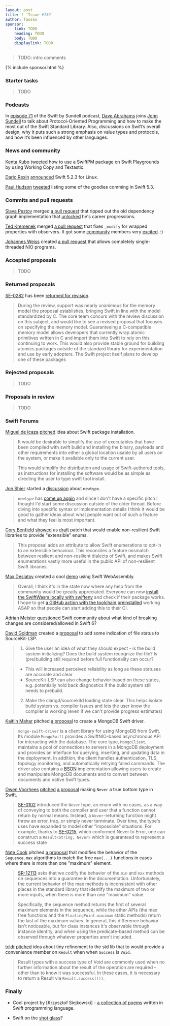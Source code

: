 ```yaml
---
layout: post
title: ! 'Issue #159'
author: fassko
sponsor:
    link: TODO
    heading: TODO
    body: TODO
    displaylink: TODO
---
```


> TODO: intro comments

<!--excerpt-->

{% include sponsor.html %}

### Starter tasks

> TODO

### Podcasts

In [episode 71](https://swiftbysundell.com/podcast/71/) of the Swift by Sundell podcast, [Dave Abrahams](https://twitter.com/DaveAbrahams) joins [John Sundell](https://twitter.com/johnsundell) to talk about Protocol-Oriented Programming and how to make the most out of the Swift Standard Library. Also, discussions on Swift’s overall design, why it puts such a strong emphasis on value types and protocols, and how it’s been influenced by other languages.

### News and community

[Kenta Kubo](https://twitter.com/c10um0) [tweeted](https://twitter.com/c10um0/status/1255537044853362688) how to use a SwiftPM package on Swift Playgrounds by using Working Copy and Textastic.

[Dario Rexin](https://forums.swift.org/u/drexin/summary) [announced](https://forums.swift.org/t/swift-5-2-3-for-linux/35991) Swift 5.2.3 for Linux.

[Paul Hudson](https://twitter.com/twostraws) [tweeted](https://twitter.com/twostraws/status/1255875829541875714) listing some of the goodies comming in Swift 5.3.

### Commits and pull requests

[Slava Pestov](https://twitter.com/slava_pestov) merged [a pull request](https://github.com/apple/swift/pull/31393) that ripped out the old dependency graph implementation that [unlocked](https://twitter.com/slava_pestov/status/1255555177538519046) he's career progressions.

[Ted Kremenek](https://twitter.com/tkremenek) merged [a pull request](https://github.com/apple/swift/pull/30994) that fixes `_modify` for wrapped properties with observers. It got some [community](https://twitter.com/steipete/status/1255751675853377537) members very [excited](https://twitter.com/twostraws/status/1255602271720742912). :)

[Johannes Weiss](https://twitter.com/johannesweiss) created [a pull request](https://github.com/apple/swift-nio/pull/1499) that allows completely single-threaded NIO programs.

### Accepted proposals

> TODO

### Returned proposals

[SE-0282](https://github.com/apple/swift-evolution/blob/master/proposals/0282-atomics.md) has been [returned for revision](https://forums.swift.org/t/se-0282-low-level-atomic-operations/35382/69).

> During the review, support was nearly unanimous for the memory model the proposal establishes, bringing Swift in line with the model standardized by C. The core team concurs with the review discussion on this subject, and would like to see a revised proposal that focuses on specifying the memory model. Guaranteeing a C-compatible memory model allows developers that currently wrap atomic primitives written in C and import them into Swift to rely on this continuing to work. This would also provide stable ground for building atomics packages outside of the standard library for experimentation and use by early adopters. The Swift project itself plans to develop one of these packages

### Rejected proposals

> TODO

### Proposals in review

> TODO

### Swift Forums

[Miguel de Icaza](https://twitter.com/migueldeicaza) [pitched](https://forums.swift.org/t/swift-package-installation/35728) idea about Swift package installation.

> It would be desirable to simplify the use of executables that have been compiled with swift build and installing the binary, payloads and other requirements into either a global location usable by all users on the system, or make it available only to the current user.
>
> This would simplify the distribution and usage of Swift-authored tools, as instructions for installing the software would be as simple as directing the user to type swift tool install.

[Jon Shier](https://twitter.com/jshier) started a [discussion](https://forums.swift.org/t/newtype-for-swift/35859) about `newtype`.

> `newtype` has [come up again](https://forums.swift.org/t/newtype-without-automatic-protocol-forwarding/16110/31) and since I don't have a specific pitch I thought I'd start some discussion outside of the older thread. Before diving into specific syntax or implementation details I think it would be good to gather ideas about what people want out of such a feature and what they feel is most important.

[Cory Benfield](https://twitter.com/lukasaoz) [showed](https://forums.swift.org/t/extensible-enumerations-for-non-resilient-libraries/35900) us [draft](https://github.com/apple/swift/pull/31336) patch that would enable non-resilient Swift libraries to provide "extensible" enums.

> This proposal adds an attribute to allow Swift enumerations to opt-in to an extensible behaviour. This reconciles a feature mismatch between resilient and non-resilient dialects of Swift, and makes Swift enumerations vastly more useful in the public API of non-resilient Swift libraries.

[Max Desiatov](https://github.com/maxdesiatov) created a cool [demo](https://github.com/kateinoigakukun/life-game-with-swiftwasm) using Swift WebAssembly.

> Overall, I think it's in the state now where any help from the community would be greatly appreciated. Everyone can now [install the SwiftWasm locally with swiftenv](https://swiftwasm.github.io/swiftwasm-book/GettingStarted.html) and check if their package works. I hope to get [a GitHub action with the toolchain preinstalled](https://github.com/swiftwasm/swiftwasm-action) working ASAP so that people can start adding this to their CI.

[Adrian Meister](https://forums.swift.org/u/DevAndArtist) [questioned](https://forums.swift.org/t/breaking-changes-in-swift-6/35928) Swift community about what kind of breaking changes are considered/allowed in Swift 6?


[David Goldman](https://forums.swift.org/u/DavidGoldman) created a [proposal](https://forums.swift.org/t/sourcekit-lsp-file-status-ux/35947) to add some indication of file status to SourceKit-LSP.

> 1. Give the user an idea of what they should expect - is the build system initializing? Does the
build system recognize the file? Is (pre)building still required before full functionality can
occur?

> 	* This will increased perceived reliability as long as these statuses are accurate and clear
> 	* SourceKit-LSP can also change behavior based on these states, e.g. potentially hold back
diagnostics if the build system still needs to prebuild.
> 2. Make the clangd/sourcekitd loading state clear. This helps isolate build system vs. compiler
issues and lets the user know the compiler is working (even if we can't provide progress estimates)

[Kaitlin Mahar](https://twitter.com/k__mahar) pitched [a proposal](https://forums.swift.org/t/feedback-mongodb-swift-driver/35989) to create a MongoDB Swift driver.

> `mongo-swift-driver` is a client library for using MongoDB from Swift. Its module `MongoSwift` provides a SwiftNIO-based asynchronous API for interacting with the database. The core type, `MongoClient`, maintains a pool of connections to servers in a MongoDB deployment and provides an interface for querying, inserting, and updating data in the deployment. In addition, the client handles authentication, TLS, topology monitoring, and automatically retrying failed commands. The driver also contains a [BSON](https://docs.mongodb.com/manual/reference/bson-types/) implementation allowing users to create and manipulate MongoDB documents and to convert between documents and native Swift types.

[Owen Voorhees](https://twitter.com/owenvoorhees) [pitched](https://forums.swift.org/t/pitch-make-never-the-bottom-type/36013) [a proposal](https://github.com/apple/swift/pull/31327) making `Never` a true bottom type in Swift.

> [SE-0102](https://github.com/apple/swift-evolution/blob/master/proposals/0102-noreturn-bottom-type.md) introduced the `Never` type, an enum with no cases, as a way of conveying to both the compiler and user that a function cannot return by normal means. Instead, a `Never`-returning function might throw an error, trap, or simply never terminate. Over time, the type's uses have expanded to model other "impossible" situations. For example, thanks to [SE-0215](https://github.com/apple/swift-evolution/blob/master/proposals/0215-conform-never-to-hashable-and-equatable.md), which conformed Never to Error, one can construct a `Result<String, Never>` which is guaranteed to represent a success state

[Nate Cook](https://twitter.com/nnnnnnnn) pitched [a proposal](https://forums.swift.org/t/fix-inconsistency-for-sequence-max/36063) that modifies the behavior of the `Sequence.max` algorithms to match the free `max(...)` functions in cases where there is more than one "maximum" element.

> [SR-12113](https://bugs.swift.org/browse/SR-12113) asks that we codify the behavior of the `min` and `max` methods on sequences into a guarantee in the documentation. Unfortunately, the current behavior of the max methods is inconsistent with other places in the standard library that identify the maximum of two or more inputs, when there is more than one "maximum" value.
> 
> Specifically, the sequence method returns the first of several maximum elements in the sequence, while the other APIs (the max free functions and the `FloatingPoint.maximum` static methods) return the last of the maximum values. In general, this difference behavior isn't noticeable, but for class instances it's observable through instance identity, and when using the predicate-based method can be observed through whatever properties aren't included.

[tcldr](https://forums.swift.org/u/tcldr) [pitched](https://forums.swift.org/t/convenience-member-on-result-when-when-success-is-void/36134) idea about tiny refinement to the std lib that to would provide a convenience member on `Result` when when `Success` is `Void`.

> Result types with a success type of Void are commonly used when no further information about the result of the operation are required – other than to know it was successful. In these cases, it is necessary to return a Result via `Result.success(())`.

### Finally

* Cool project by [Krzysztof Siejkowski] - [a collection of poems](https://swiftpoetry.com/) written in Swift programming language.

* Swift on the [shot glass](https://twitter.com/tkremenek/status/1256039832754634753)?
